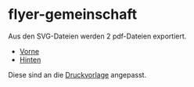# flyer-gemeinschaft

Aus den SVG-Dateien werden 2 pdf-Dateien exportiert.

- [Vorne](Vorn.pdf)
- [Hinten](Hinten.pdf)

Diese sind an die [Druckvorlage](Druckvorlage-371_1.pdf) angepasst.
